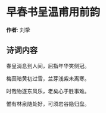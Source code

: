 # 早春书呈温甫用前韵

**作者**: 刘挚

## 诗词内容

春皇消息到人间，屈指年华笑侧冠。

梅蘂暗黄初过雪，兰芽浅紫未离寒。

时哉物逐东风乐，老矣心于胜事难。

惟有林泉随处好，可须岩谷隐归盘。

